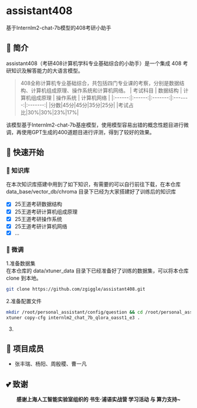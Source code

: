 # assistant408
基于Internlm2-chat-7b模型的408考研小助手
## 📖 简介
assistant408（考研408计算机学科专业基础综合的小助手）是一个集成 408 考研知识及解答能力的大语言模型。
> 408全称计算机专业基础综合，共包括四门专业课的考察，分别是数据结构、计算机组成原理、操作系统和计算机网络。
> |  考试科目  |   数据结构   |   计算机组成原理   | 操作系统 | 计算机网络 |
>|:------:|:------:|:-------:|:-------:|:-------:|
> |分数|45分|45分|35分|25分|
> |考试占比|30%|30%|23%|17%|

该模型基于Internlm2-chat-7b基座模型，使用模型容易出错的概念性题目进行微调，再使用GPT生成的400道题目进行评测，得到了较好的效果。

## 🚀 快速开始
### 📝 知识库
在本次知识库搭建中用到了如下知识，有需要的可以自行前往下载，在本仓库 data_base/vector_db/chroma 目录下已经为大家搭建好了训练后的知识库
- [x] 25王道考研数据结构
- [x] 25王道考研计算机组成原理
- [x] 25王道考研操作系统
- [x] 25王道考研计算机网络
- [x] ...

### 📝 微调
1.准备数据集  
在本仓库的 data/xtuner_data 目录下已经准备好了训练的数据集，可以将本仓库 clone 到本地。
```bash
git clone https://github.com/zgiggle/assistant408.git
```

2.准备配置文件
```bash
mkdir /root/personal_assistant/config/question && cd /root/personal_assistant/config/question
xtuner copy-cfg internlm2_chat_7b_qlora_oasst1_e3 .
```

3.

## ‍‍‍‍‍🙂 项目成员
- 张丰瑞、杨阳、周殷稷、曹一凡

## 💕 致谢
<div align="center">

**感谢上海人工智能实验室组织的 书生·浦语实战营 学习活动 与 算力支持~**

</div>











